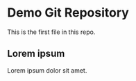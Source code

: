 # Demo Git Repository

This is the first file in this repo.

## Lorem ipsum

Lorem ipsum dolor sit amet.